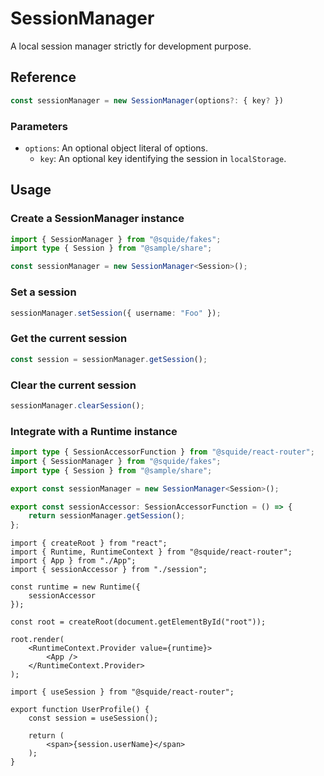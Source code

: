 # SessionManager

A local session manager strictly for development purpose.

## Reference

```ts
const sessionManager = new SessionManager(options?: { key? })
```

### Parameters

- `options`: An optional object literal of options.
    - `key`: An optional key identifying the session in `localStorage`.

## Usage

### Create a SessionManager instance

```ts
import { SessionManager } from "@squide/fakes";
import type { Session } from "@sample/share";

const sessionManager = new SessionManager<Session>();
```

### Set a session

```ts
sessionManager.setSession({ username: "Foo" });
```

### Get the current session

```ts
const session = sessionManager.getSession();
```

### Clear the current session

```ts
sessionManager.clearSession();
```

### Integrate with a Runtime instance

```ts !#8 host/src/session.ts
import type { SessionAccessorFunction } from "@squide/react-router";
import { SessionManager } from "@squide/fakes";
import type { Session } from "@sample/share";

export const sessionManager = new SessionManager<Session>();

export const sessionAccessor: SessionAccessorFunction = () => {
    return sessionManager.getSession();
};
```

```tsx !#4,6-8 host/src/bootstrap.tsx
import { createRoot } from "react";
import { Runtime, RuntimeContext } from "@squide/react-router";
import { App } from "./App";
import { sessionAccessor } from "./session";

const runtime = new Runtime({
    sessionAccessor
});

const root = createRoot(document.getElementById("root"));

root.render(
    <RuntimeContext.Provider value={runtime}>
        <App />
    </RuntimeContext.Provider>
);
```

```tsx !#4 remote-module/src/UserProfile.tsx
import { useSession } from "@squide/react-router";

export function UserProfile() {
    const session = useSession();

    return (
        <span>{session.userName}</span>
    );
}
```

